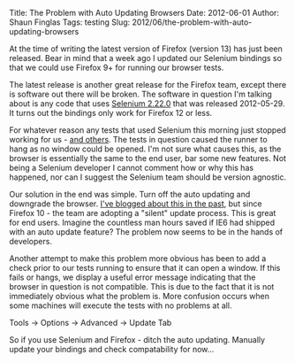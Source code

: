 Title: The Problem with Auto Updating Browsers
Date: 2012-06-01
Author: Shaun Finglas
Tags: testing
Slug: 2012/06/the-problem-with-auto-updating-browsers

At the time of writing the latest version of Firefox (version 13) has
just been released. Bear in mind that a week ago I updated our Selenium
bindings so that we could use Firefox 9+ for running our browser tests.

The latest release is another great release for the Firefox team, except
there is software out there will be broken. The software in question I'm
talking about is any code that uses [Selenium
2.22.0](http://seleniumhq.org/download/) that was released 2012-05-29.
It turns out the bindings only work for Firefox 12 or less.

For whatever reason any tests that used Selenium this morning just
stopped working for us - [and
others](http://groups.google.com/group/selenium-users/browse_thread/thread/83a7895693364c3a).
The tests in question caused the runner to hang as no window could be
opened. I'm not sure what causes this, as the browser is essentially the
same to the end user, bar some new features. Not being a Selenium
developer I cannot comment how or why this has happened, nor can I
suggest the Selenium team should be version agnostic.

Our solution in the end was simple. Turn off the auto updating and
downgrade the browser. [I've blogged about this in the
past](https://blog.shaunfinglas.co.uk/2011/12/how-to-achieve-more-stable-end-to-end.html),
but since Firefox 10 - the team are adopting a "silent" update process.
This is great for end users. Imagine the countless man hours saved if
IE6 had shipped with an auto update feature? The problem now seems to be
in the hands of developers.

Another attempt to make this problem more obvious has been to add a
check prior to our tests running to ensure that it can open a window. If
this fails or hangs, we display a useful error message indicating that
the browser in question is not compatible. This is due to the fact that
it is not immediately obvious what the problem is. More confusion occurs
when some machines will execute the tests with no problems at all.

Tools -&gt; Options -&gt; Advanced -&gt; Update Tab

So if you use Selenium and Firefox - ditch the auto updating. Manually
update your bindings and check compatability for now...